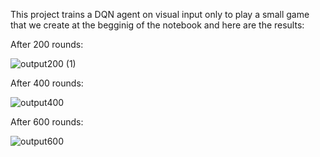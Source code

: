 This project trains a DQN agent on visual input only to play a small game that we create at the begginig of the notebook
and here are the results:

After 200 rounds:

![output200 (1)](https://github.com/user-attachments/assets/0170e7fa-6b9f-4e9a-a4ab-5f80ae211e25)

After 400 rounds:

![output400](https://github.com/user-attachments/assets/601fd27f-5cc0-4e4c-9172-9808b777ae6e)

After 600 rounds:

![output600](https://github.com/user-attachments/assets/246e1a64-800f-48f5-bec7-5dc8e56ba953)
